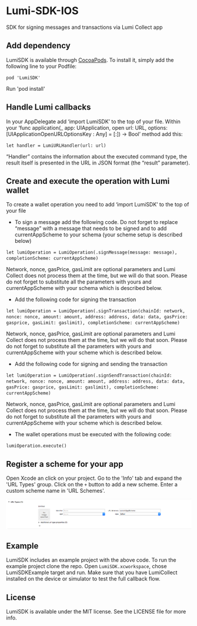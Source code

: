 # Lumi-SDK-IOS
SDK for signing messages and transactions via Lumi Collect app

## Add dependency

LumiSDK is available through [CocoaPods](https://cocoapods.org). To install it, simply add the following line to your Podfile:

```
pod 'LumiSDK'

```

Run 'pod install'

## Handle Lumi callbacks

In your AppDelegate add ‘import LumiSDK’ to the top of your file. 
Within your ‘func application(_ app: UIApplication, open url: URL, options: [UIApplicationOpenURLOptionsKey : Any] = [:]) -> Bool’ method add this: 

```
let handler = LumiURLHandler(url: url)

```

“Handler” contains the information about the executed command type, the result itself is presented in the URL in JSON format (the “result” parameter). 

## Create and execute the operation with Lumi wallet 

To create a wallet operation you need to add ‘import LumiSDK’ to the top of your file


* To sign a message add the following code. Do not forget to replace “message” with a message that needs to be signed and to add currentAppScheme to your schema (your scheme setup is described below)

```
let lumiOperation = LumiOperation(.signMessage(message: message), completionScheme: currentAppScheme)

```

Network, nonce,  gasPrice, gasLimit are optional parameters and Lumi Collect does not process them at the time, but we will do that soon. Please do not forget to substitute all the parameters with yours and currentAppScheme with your schema which is described below.

* Add the following code for signing the transaction

```
let lumiOperation = LumiOperation(.signTransaction(chainId: network, nonce: nonce, amount: amount, address: address, data: data, gasPrice: gasprice, gasLimit: gaslimit), completionScheme: currentAppScheme)

```

Network, nonce,  gasPrice, gasLimit are optional parameters and Lumi Collect does not process them at the time, but we will do that soon. Please do not forget to substitute all the parameters with yours and currentAppScheme with your scheme which is described below.


* Add the following code for signing and sending the transaction

```
let lumiOperation = LumiOperation(.signSendTransaction(chainId: network, nonce: nonce, amount: amount, address: address, data: data, gasPrice: gasprice, gasLimit: gaslimit), completionScheme: currentAppScheme)

```

Network, nonce,  gasPrice, gasLimit are optional parameters and Lumi Collect does not process them at the time, but we will do that soon. Please do not forget to substitute all the parameters with yours and currentAppScheme with your scheme which is described below.


* The wallet operations must be executed with the following code:

```
lumiOperation.execute()

```

## Register a scheme for your app

Open Xcode an click on your project. Go to the 'Info' tab and expand the 'URL Types' group. Click on the `+` button to add a new scheme. Enter a custom scheme name in 'URL Schemes'.

![Adding a scheme](docs/scheme.png)

## Example

LumiSDK includes an example project with the above code. To run the example project clone the repo. Open `LumiSDK.xcworkspace`, chose LumiSDKExample target and run. Make sure that you have LumiCollect installed on the device or simulator to test the full callback flow.

## License

LumiSDK is available under the MIT license. See the LICENSE file for more info.


